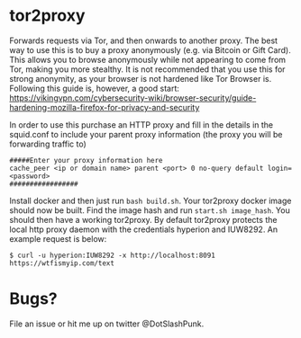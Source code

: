 # tor2proxy
Forwards requests via Tor, and then onwards to another proxy. The best way to use this is to
buy a proxy anonymously (e.g. via Bitcoin or Gift Card). This allows you to browse anonymously
while not appearing to come from Tor, making you more stealthy. It is not recommended that
you use this for strong anonymity, as your browser is not hardened like Tor Browser is. Following
this guide is, however, a good start: https://vikingvpn.com/cybersecurity-wiki/browser-security/guide-hardening-mozilla-firefox-for-privacy-and-security

In order to use this purchase an HTTP proxy and fill in the details in the squid.conf to include
your parent proxy information (the proxy you will be forwarding traffic to)

```
#####Enter your proxy information here
cache_peer <ip or domain name> parent <port> 0 no-query default login=<password>
#################
```

Install docker and then just run `bash build.sh`. Your tor2proxy docker image should now be built.
Find the image hash and run `start.sh image_hash`. You should then have
a working tor2proxy. By default tor2proxy protects the local http proxy daemon with the
credentials hyperion and IUW8292. An example request is below:

```
$ curl -u hyperion:IUW8292 -x http://localhost:8091 https://wtfismyip.com/text
```

# Bugs?

File an issue or hit me up on twitter @DotSlashPunk.